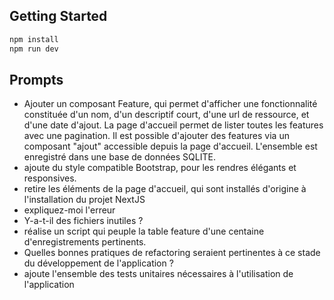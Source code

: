 

## Getting Started

```bash
npm install
npm run dev
```

## Prompts

- Ajouter un composant Feature, qui permet d'afficher une 
  fonctionnalité constituée d'un nom, d'un descriptif court, 
  d'une url de ressource, et d'une date d'ajout. La page 
  d'accueil permet de lister toutes les features avec une 
  pagination. Il est possible d'ajouter des features via un 
  composant "ajout" accessible depuis la page d'accueil. 
  L'ensemble est enregistré dans une base de données SQLITE.
- ajoute du style compatible Bootstrap, pour les rendres 
  élégants et responsives.
- retire les éléments de la page d'accueil, qui sont installés 
  d'origine à l'installation du projet NextJS
- expliquez-moi l'erreur
- Y-a-t-il des fichiers inutiles ?
- réalise un script qui peuple la table feature d'une centaine 
  d'enregistrements pertinents.
- Quelles bonnes pratiques de refactoring seraient pertinentes 
  à ce stade du développement de l'application ?
- ajoute l'ensemble des tests unitaires nécessaires à l'utilisation 
  de l'application


